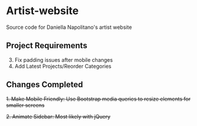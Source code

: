 # Artist-website
Source code for Daniella Napolitano's artist website

## Project Requirements
3. Fix padding issues after mobile changes
4. Add Latest Projects/Reorder Categories

## Changes Completed
~~1. Make Mobile Friendly:  Use Bootstrap media queries to resize elements for smaller screens~~

~~2. Animate Sidebar: Most likely with jQuery~~
